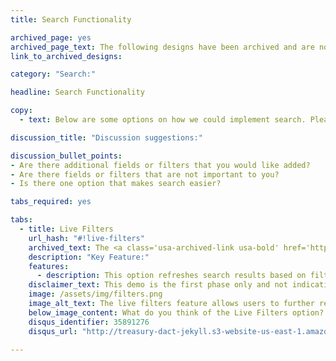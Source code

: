 ```yaml
---
title: Search Functionality

archived_page: yes
archived_page_text: The following designs have been archived and are no longer being considered for implementation.
link_to_archived_designs:

category: "Search:"

headline: Search Functionality

copy: 
  - text: Below are some options on how we could implement search. Please take a look at each option and tell us what you think about the functionality in the discussion section below the option.

discussion_title: "Discussion suggestions:"

discussion_bullet_points:
- Are there additional fields or filters that you would like added?
- Are there fields or filters that are not important to you?
- Is there one option that makes search easier?

tabs_required: yes

tabs: 
  - title: Live Filters
    url_hash: "#!live-filters"
    archived_text: The <a class='usa-archived-link usa-bold' href='http://openbeta.usaspending.gov/concepts/search-results/index.html'>Search Results</a> concept has replaced this concept, which made it unnecessary.
    description: "Key Feature:"
    features:
      - description: This option refreshes search results based on filters you choose.
    disclaimer_text: This demo is the first phase only and not indicative of the final design.
    image: /assets/img/filters.png
    image_alt_text: The live filters feature allows users to further refine search results after they are returned without reloading the page.
    below_image_content: What do you think of the Live Filters option?
    disqus_identifier: 35891276
    disqus_url: "http://treasury-dact-jekyll.s3-website-us-east-1.amazonaws.com/dev/concepts/search-functionality/#!live-filters"

---
```

